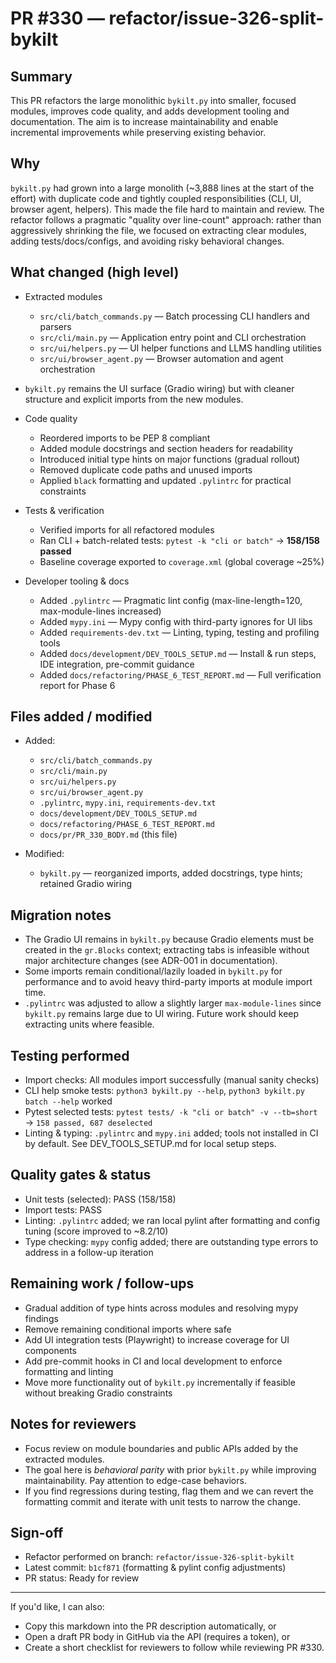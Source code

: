 # PR #330 — refactor/issue-326-split-bykilt

Summary
-------
This PR refactors the large monolithic `bykilt.py` into smaller, focused modules, improves code quality, and adds development tooling and documentation. The aim is to increase maintainability and enable incremental improvements while preserving existing behavior.

Why
---
`bykilt.py` had grown into a large monolith (~3,888 lines at the start of the effort) with duplicate code and tightly coupled responsibilities (CLI, UI, browser agent, helpers). This made the file hard to maintain and review. The refactor follows a pragmatic "quality over line-count" approach: rather than aggressively shrinking the file, we focused on extracting clear modules, adding tests/docs/configs, and avoiding risky behavioral changes.

What changed (high level)
-------------------------
- Extracted modules
  - `src/cli/batch_commands.py` — Batch processing CLI handlers and parsers
  - `src/cli/main.py` — Application entry point and CLI orchestration
  - `src/ui/helpers.py` — UI helper functions and LLMS handling utilities
  - `src/ui/browser_agent.py` — Browser automation and agent orchestration
- `bykilt.py` remains the UI surface (Gradio wiring) but with cleaner structure and explicit imports from the new modules.

- Code quality
  - Reordered imports to be PEP 8 compliant
  - Added module docstrings and section headers for readability
  - Introduced initial type hints on major functions (gradual rollout)
  - Removed duplicate code paths and unused imports
  - Applied `black` formatting and updated `.pylintrc` for practical constraints

- Tests & verification
  - Verified imports for all refactored modules
  - Ran CLI + batch-related tests: `pytest -k "cli or batch"` → **158/158 passed**
  - Baseline coverage exported to `coverage.xml` (global coverage ~25%)

- Developer tooling & docs
  - Added `.pylintrc` — Pragmatic lint config (max-line-length=120, max-module-lines increased)
  - Added `mypy.ini` — Mypy config with third-party ignores for UI libs
  - Added `requirements-dev.txt` — Linting, typing, testing and profiling tools
  - Added `docs/development/DEV_TOOLS_SETUP.md` — Install & run steps, IDE integration, pre-commit guidance
  - Added `docs/refactoring/PHASE_6_TEST_REPORT.md` — Full verification report for Phase 6

Files added / modified
----------------------
- Added:
  - `src/cli/batch_commands.py`
  - `src/cli/main.py`
  - `src/ui/helpers.py`
  - `src/ui/browser_agent.py`
  - `.pylintrc`, `mypy.ini`, `requirements-dev.txt`
  - `docs/development/DEV_TOOLS_SETUP.md`
  - `docs/refactoring/PHASE_6_TEST_REPORT.md`
  - `docs/pr/PR_330_BODY.md` (this file)

- Modified:
  - `bykilt.py` — reorganized imports, added docstrings, type hints; retained Gradio wiring

Migration notes
---------------
- The Gradio UI remains in `bykilt.py` because Gradio elements must be created in the `gr.Blocks` context; extracting tabs is infeasible without major architecture changes (see ADR-001 in documentation).
- Some imports remain conditional/lazily loaded in `bykilt.py` for performance and to avoid heavy third-party imports at module import time.
- `.pylintrc` was adjusted to allow a slightly larger `max-module-lines` since `bykilt.py` remains large due to UI wiring. Future work should keep extracting units where feasible.

Testing performed
-----------------
- Import checks: All modules import successfully (manual sanity checks)
- CLI help smoke tests: `python3 bykilt.py --help`, `python3 bykilt.py batch --help` worked
- Pytest selected tests: `pytest tests/ -k "cli or batch" -v --tb=short` → `158 passed, 687 deselected`
- Linting & typing: `.pylintrc` and `mypy.ini` added; tools not installed in CI by default. See DEV_TOOLS_SETUP.md for local setup steps.

Quality gates & status
----------------------
- Unit tests (selected): PASS (158/158)
- Import tests: PASS
- Linting: `.pylintrc` added; we ran local pylint after formatting and config tuning (score improved to ~8.2/10)
- Type checking: `mypy` config added; there are outstanding type errors to address in a follow-up iteration

Remaining work / follow-ups
---------------------------
- Gradual addition of type hints across modules and resolving mypy findings
- Remove remaining conditional imports where safe
- Add UI integration tests (Playwright) to increase coverage for UI components
- Add pre-commit hooks in CI and local development to enforce formatting and linting
- Move more functionality out of `bykilt.py` incrementally if feasible without breaking Gradio constraints

Notes for reviewers
------------------
- Focus review on module boundaries and public APIs added by the extracted modules.
- The goal here is _behavioral parity_ with prior `bykilt.py` while improving maintainability. Pay attention to edge-case behaviors.
- If you find regressions during testing, flag them and we can revert the formatting commit and iterate with unit tests to narrow the change.

Sign-off
--------
- Refactor performed on branch: `refactor/issue-326-split-bykilt`
- Latest commit: `b1cf871` (formatting & pylint config adjustments)
- PR status: Ready for review

---

If you'd like, I can also:
- Copy this markdown into the PR description automatically, or
- Open a draft PR body in GitHub via the API (requires a token), or
- Create a short checklist for reviewers to follow while reviewing PR #330.

